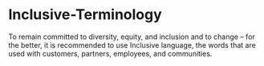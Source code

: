 # Inclusive-Terminology
To remain committed to diversity, equity, and inclusion and to change – for the better, it is recommended to use Inclusive language, the words that are used with customers, partners, employees, and communities.
